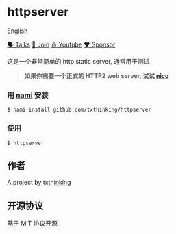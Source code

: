 # httpserver

[English](README.md)

[🗣 Talks](https://t.me/txthinking_talks)
[💬 Join](https://join.txthinking.com)
[🩸 Youtube](https://www.youtube.com/txthinking) 
[❤️ Sponsor](https://github.com/sponsors/txthinking)

这是一个非常简单的 http static server, 通常用于测试

> **如果你需要一个正式的 HTTP2 web server, 试试 [nico](https://github.com/txthinking/nico)**

### 用 [nami](https://github.com/txthinking/nami) 安装

```
$ nami install github.com/txthinking/httpserver
```

### 使用

```
$ httpserver
```

## 作者

A project by [txthinking](https://www.txthinking.com)

## 开源协议

基于 MIT 协议开源
